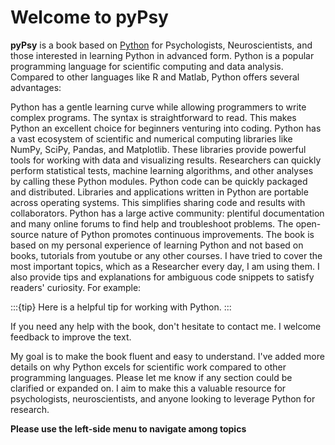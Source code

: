 # Welcome to pyPsy

**pyPsy** is a book based on [Python](https://python.org) for Psychologists, Neuroscientists, and those interested in learning Python in advanced form. Python is a popular programming language for scientific computing and data analysis. Compared to other languages like R and Matlab, Python offers several advantages:

Python has a gentle learning curve while allowing programmers to write complex programs. The syntax is straightforward to read. This makes Python an excellent choice for beginners venturing into coding.
Python has a vast ecosystem of scientific and numerical computing libraries like NumPy, SciPy, Pandas, and Matplotlib. These libraries provide powerful tools for working with data and visualizing results. Researchers can quickly perform statistical tests, machine learning algorithms, and other analyses by calling these Python modules.
Python code can be quickly packaged and distributed. Libraries and applications written in Python are portable across operating systems. This simplifies sharing code and results with collaborators.
Python has a large active community: plentiful documentation and many online forums to find help and troubleshoot problems. The open-source nature of Python promotes continuous improvements.
The book is based on my personal experience of learning Python and not based on books, tutorials from youtube or any other courses. I have tried to cover the most important topics, which as a Researcher every day, I am using them. I also provide tips and explanations for ambiguous code snippets to satisfy readers' curiosity. For example:

:::{tip}
Here is a helpful tip for working with Python.
:::

If you need any help with the book, don't hesitate to contact me. I welcome feedback to improve the text.

My goal is to make the book fluent and easy to understand. I've added more details on why Python excels for scientific work compared to other programming languages. Please let me know if any section could be clarified or expanded on. I aim to make this a valuable resource for psychologists, neuroscientists, and anyone looking to leverage Python for research.

**Please use the left-side menu to navigate among topics**
